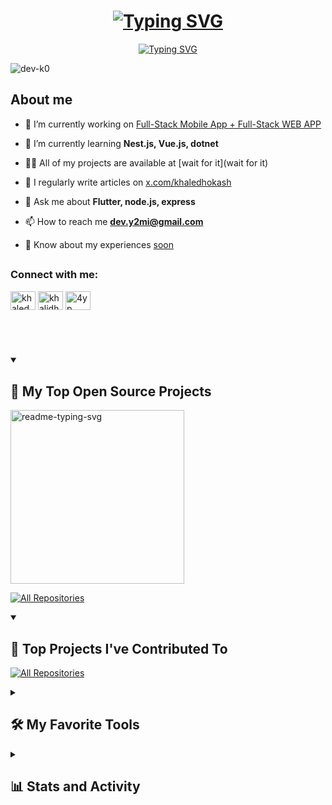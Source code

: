 <h1 align="center">
  <a href="https://git.io/typing-svg"><img src="https://readme-typing-svg.demolab.com?font=Fira+Code&size=36&pause=1000&center=true&vCenter=true&repeat=false&random=false&width=435&lines=Hi%F0%9F%91%8B.+.+.++I'm+Khalid" alt="Typing SVG" /></a>
</h1>
<p align="center">
  <a href="https://git.io/typing-svg"><img src="https://readme-typing-svg.demolab.com?font=Fira+Code&pause=1000&center=true&vCenter=true&random=false&width=435&lines=Full-Stack+Flutter+Developer" alt="Typing SVG" /></a>
</p>

<p align="left"> <img src="https://komarev.com/ghpvc/?username=dev-k0&label=Profile%20views&color=0e75b6&style=flat" alt="dev-k0" /> </p>


## **About me**
- 🔭 I’m currently working on [Full-Stack Mobile App + Full-Stack WEB APP](:P)

- 🌱 I’m currently learning **Nest.js, Vue.js, dotnet**

- 👨‍💻 All of my projects are available at [wait for it](wait for it)

- 📝 I regularly write articles on [x.com/khaledhokash](x.com/khaledhokash)

- 💬 Ask me about **Flutter, node.js, express**

- 📫 How to reach me **dev.y2mi@gmail.com**

- 📄 Know about my experiences [soon](soon)

## <h3 align="left">Connect with me:</h3>
<p align="left">
<a href="https://twitter.com/khaledhokash" target="blank"><img align="center" src="https://raw.githubusercontent.com/rahuldkjain/github-profile-readme-generator/master/src/images/icons/Social/twitter.svg" alt="khaledhokash" height="30" width="40" /></a>
<a href="https://linkedin.com/in/khalidhawkash" target="blank"><img align="center" src="https://raw.githubusercontent.com/rahuldkjain/github-profile-readme-generator/master/src/images/icons/Social/linked-in-alt.svg" alt="khalidhawkash" height="30" width="40" /></a>
<a href="https://instagram.com/4yp_" target="blank"><img align="center" src="https://raw.githubusercontent.com/rahuldkjain/github-profile-readme-generator/master/src/images/icons/Social/instagram.svg" alt="4yp_" height="30" width="40" /></a>
</p>
 
## <br/>

<details open> 
  <summary><h2>📘 My Top Open Source Projects</h2></summary>

  <!-- Repo info cards - https://github.com/anuraghazra/github-readme-stats -->
  <!-- Small repo cards (fork) - https://github.com/dev-k0/github-readme-stats -->
  <p align="left">
    <a href="https://github.com/Dev-K0/RRS"><img width="278" src="https://denvercoder1-github-readme-stats.vercel.app/api/pin/?username=Dev-K0&repo=RRS&theme=react&bg_color=1F222E&title_color=F85D7F&hide_border=true&icon_color=F8D866&show_icons=false" alt="readme-typing-svg"></a>
  </p>

  <a href="https://github.com/Dev-k0?tab=repositories&sort=stargazers"><img alt="All Repositories" title="All Repositories" src="https://custom-icon-badges.demolab.com/badge/-Click%20Here%20For%20All%20My%20Repos-1F222E?style=for-the-badge&logoColor=white&logo=repo"/></a>
</details>



<details open> 
  <summary><h2>📕 Top Projects I've Contributed To</h2></summary>

  <!-- Small repo cards https://github.com/dev-k0/github-readme-stats (fork of anuraghazra/github-readme-stats) -->
  <p align="left">
<!--     <a href=""><img width="278" src="https://denvercoder1-github-readme-stats.vercel.app/api/pin/?username=pallets&repo=flask&theme=react&bg_color=1F222E&title_color=F85D7F&hide_border=true&icon_color=F8D866&show_icons=false&show_description=false" alt="flask"></a> -->
  </p>

  <p align="left">
    <a href="https://github.com/Dev-k0/My-Contributions/blob/main/README.md"><img alt="All Repositories" title="All Repositories" src="https://custom-icon-badges.demolab.com/badge/-Click%20Here%20For%20All%20My%20Forks-1F222E?style=for-the-badge&logoColor=white&logo=fork"/></a>
  </p>
</details>



<details> 
  <summary><h2>🛠️ My Favorite Tools</h2></summary>
  <!-- Some badges are from https://github.com/Ileriayo/markdown-badges -->

  <h3>👨‍💻 Programming and Markup Languages</h3>

  <p>
      <a href="https://github.com/search?q=user%3Adev-k0+language%3Adart"><img alt="Dart" src="https://custom-icon-badges.demolab.com/badge/Dart-0175C2.svg?logo=dart&logoColor=white"></a>
      <a href="https://github.com/search?q=user%3Adev-k0+language%3Acpp"><img alt="C++" src="https://custom-icon-badges.demolab.com/badge/C++-9C033A.svg?logo=cpp2&logoColor=white"></a>
      <a href="https://github.com/search?q=user%3Adev-k0+language%3Acsharp"><img alt="C#" src="https://custom-icon-badges.demolab.com/badge/C%23-68217A.svg?logo=cs2&logoColor=white"></a>
      <a href="https://github.com/search?q=user%3Adev-k0+language%3Apython"><img alt="Python" src="https://img.shields.io/badge/Python-14354C.svg?logo=python&logoColor=white"></a>
      <a href="https://github.com/search?q=user%3Adev-k0+language%3Ajava"><img alt="Java" src="https://custom-icon-badges.demolab.com/badge/Java-007396.svg?logo=java&logoColor=white"></a>
      <a href="https://github.com/search?q=user%3Adev-k0+language%3Ahtml"><img alt="HTML" src="https://img.shields.io/badge/HTML-E34F26.svg?logo=html5&logoColor=white"></a>
      <a href="https://github.com/search?q=user%3Adev-k0+language%3Acss"><img alt="CSS" src="https://img.shields.io/badge/CSS-1572B6.svg?logo=css3&logoColor=white"></a>
      <a href="https://github.com/search?q=user%3Adev-k0+language%3Ajavascript"><img alt="JavaScript" src="https://img.shields.io/badge/JavaScript-F7DF1E.svg?logo=javascript&logoColor=black"></a>
      <a href="https://github.com/search?q=user%3Adev-k0+language%3AtypeScript"><img alt="TypeScript" src="https://img.shields.io/badge/TypeScript-007ACC.svg?logo=typescript&logoColor=white"></a>
      <a href="https://github.com/search?q=user%3Adev-k0+language%3Ajavascript"><img alt="Node.js" src="https://img.shields.io/badge/Node.js-43853D.svg?logo=node.js&logoColor=white"></a>
      <a href="https://github.com/search?q=user%3Adev-k0+language%3Aphp"><img alt="PHP" src="https://img.shields.io/badge/PHP-777BB4.svg?logo=php&logoColor=white"></a>
      <a href="https://github.com/search?q=user%3Adev-k0+language%3Asql"><img alt="SQL" src="https://custom-icon-badges.demolab.com/badge/SQL-025E8C.svg?logo=database&logoColor=white"></a>
  </p>

  <h3>🧰 Frameworks and Libraries</h3>

  <p>
      <a href="https://github.com/search?q=user%3Adev-k0+language%3Adart"><img alt="Flutter" src="https://img.shields.io/badge/Flutter-02569B.svg?logo=flutter&logoColor=white"></a>
      <a href="#"><img alt="Express.js" src="https://img.shields.io/badge/Express.js-404d59.svg?logo=express&logoColor=white"></a>
      <a href="https://github.com/search?q=user%3dev-k0+language%3Atypescript"><img alt="NestJS" src="https://custom-icon-badges.demolab.com/badge/NestJS-E0234E.svg?logo=nestjs&logoColor=white"></a>
      <a href="https://github.com/search?q=user%3Adev-k0+language%3Ajavascript"><img alt="Jest" src="https://img.shields.io/badge/Jest-C21325.svg?logo=jest&logoColor=white"></a>
      <a href="#"><img alt="Bootstrap" src="https://img.shields.io/badge/Bootstrap-7952B3.svg?logo=bootstrap&logoColor=white"></a>
      <a href="https://github.com/search?q=user%3Adev-k0+language%3Ajavascript"><img alt="Framer" src="https://img.shields.io/badge/Framer-0055FF.svg?logo=framer&logoColor=white"></a>
      <a href="https://github.com/search?q=user%3Adev-k0+language%3Acsharp"><img alt=".NET" src="https://img.shields.io/badge/.NET-512BD4.svg?logo=.net&logoColor=white"></a>
      <a href="https://github.com/search?q=user%3Adev-k0+language%3Ajavascript"><img alt="Vue.js" src="https://img.shields.io/badge/Vue.js-4FC08D.svg?logo=vue.js&logoColor=white"></a>
      <a href="#"><img alt="GitHub Actions" src="https://img.shields.io/badge/GitHub%20Actions-2671E5.svg?logo=github%20actions&logoColor=white"></a>
      <a href="#"><img alt="JUnit" src="https://custom-icon-badges.demolab.com/badge/JUnit-25A162.svg?logo=check-circle&logoColor=white"></a>
      <a href="#"><img alt="Material Design" src="https://img.shields.io/badge/Material%20Design-0081CB.svg?logo=material-design&logoColor=white"></a>
      <a href="#"><img alt="NumPy" src="https://img.shields.io/badge/Numpy-013243.svg?logo=numpy&logoColor=white"></a>
      <a href="#"><img alt="Pandas" src="https://img.shields.io/badge/Pandas-150458.svg?logo=pandas&logoColor=white"></a>
      <a href="#"><img alt="Pytest" src="https://img.shields.io/badge/Pytest-0A9EDC.svg?logo=pytest&logoColor=white"></a>
  </p>

  <h3>🗄️ Databases and Cloud Hosting</h3>

  <p>
    <a href="https://github.com/search?q=user%3Adev-k0+language%3Ajavascript"><img alt="DigitalOcean" src="https://img.shields.io/badge/DigitalOcean-0080FF.svg?logo=digitalocean&logoColor=white"></a>
    <a href="https://github.com/search?q=user%3Adev-k0+language%3Ajavascript"><img alt="AWS Web Services" src="https://img.shields.io/badge/AWS-232F3E.svg?logo=amazon-aws&logoColor=white"></a><a href="https://github.com/search?q=user%3Adev-k0+language%3Ajavascript"> 
 <img alt="AWS Amplify" src="https://img.shields.io/badge/AWS%20Amplify-FF9900.svg?logo=aws-amplify&logoColor=white"></a>
      <a href="https://github.com/search?q=user%3Adev-k0+language%3Ajavascript"><img alt="Firebase" src="https://img.shields.io/badge/Firebase-FFCA28.svg?logo=firebase&logoColor=black"></a>
      <a href="#"><img alt="Heroku" src="https://img.shields.io/badge/Heroku-430098.svg?logo=heroku&logoColor=white"></a>
      <a href="#"><img alt="MongoDB" src ="https://img.shields.io/badge/MongoDB-4ea94b.svg?logo=mongodb&logoColor=white"></a>
      <a href="#"><img alt="MySQL" src="https://img.shields.io/badge/MySQL-00f.svg?logo=mysql&logoColor=white"></a>
      <a href="#"><img alt="Notion" src="https://img.shields.io/badge/Notion-010101.svg?logo=notion&logoColor=white"></a>
      <a href="#"><img alt="Oracle" src ="https://img.shields.io/badge/Oracle-F00000.svg?logo=oracle&logoColor=white"></a>
  </p>

  <h3>💻 Software and Tools</h3>

  <p>
      <a href="https://github.com/search?q=user%3Adev-k0+language%3Adockerfile"><img alt="Docker" src="https://img.shields.io/badge/Docker-2496ED.svg?logo=docker&logoColor=white"></a>
      <a href="#"><img alt="Git" src="https://img.shields.io/badge/Git-F05033.svg?logo=git&logoColor=white"></a>
      <a href="#"><img alt="Postman" src="https://img.shields.io/badge/Postman-FF6C37?logo=postman&logoColor=white"></a>
      <a href="#"><img alt="Visual Studio Code" src="https://img.shields.io/badge/Visual%20Studio%20Code-0078d7.svg?logo=visual-studio-code&logoColor=white"></a>
      <a href="#"><img alt="Stack Overflow" src="https://img.shields.io/badge/-Stack%20Overflow-FE7A16?logo=stack-overflow&logoColor=white"></a>
      <a href="#"><img alt="Brave" src="https://img.shields.io/badge/-Brave-FB542B?logo=brave&logoColor=white"></a>
      <a href="#"><img alt="GitHub Desktop" src="https://img.shields.io/badge/GitHub%20Desktop-8034A9.svg?logo=github&logoColor=white"></a>
      <a href="#"><img alt="Android" src="https://img.shields.io/badge/Android-3DDC84?logo=android&logoColor=white"></a>
      <a href="#"><img alt="Android Studio" src="https://img.shields.io/badge/Android%20Studio-008678.svg?logo=android-studio&logoColor=white"></a>
      <a href="#"><img alt="Arch Linux" src="https://img.shields.io/badge/Arch%20Linux-1793D1.svg?logo=arch-linux&logoColor=white"></a>
      <a href="#"><img alt="Audacity" src="https://img.shields.io/badge/-Audacity-0000CC?logo=audacity&logoColor=white"></a>
      <a href="#"><img alt="Bitwarden" src="https://img.shields.io/badge/-Bitwarden-175DDC?logo=bitwarden&logoColor=white"></a>
      <a href="#"><img alt="Discord" src="https://img.shields.io/badge/-Discord-5865F2.svg?logo=discord&logoColor=white"></a>
  </p>
</details>


<details> 
  <summary><h2>📊 Stats and Activity</h2></summary>

  <h3>🔥 Streak Stats</h3>

  <!-- GitHub Readme Streak Stats - https://github.com/dev-k0/github-readme-streak-stats -->
  <p>
    <a href="https://github.com/dev-k0/github-readme-streak-stats">
      <img title="🔥 Get streak stats for your profile at git.io/streak-stats" alt="Khalid's streak" src="https://streak-stats.demolab.com/?user=dev-k0&theme=monokai-metallian&hide_border=true"/>
    </a>
    <p>🔥 Get streak stats for your profile at <a href="https://git.io/streak-stats">git.io/streak-stats</a></p>
  </p>

  <h3>💻 GitHub Profile Stats</h3>

  <!-- https://github.com/anuraghazra/github-readme-stats -->

  <a href="https://github.com/anuraghazra/github-readme-stats"><img alt="Khalid's Github Stats" src="https://denvercoder1-github-readme-stats.vercel.app/api/?username=dev-k0&show_icons=true&include_all_commits=true&count_private=true&theme=react&hide_border=true&bg_color=1F222E&title_color=F85D7F&icon_color=F8D866" height="192px"/></a>
  <a href="https://github.com/anuraghazra/github-readme-stats"><img alt="Khalid's Top Languages" src="https://denvercoder1-github-readme-stats.vercel.app/api/top-langs/?username=dev-k0&langs_count=8&layout=compact&theme=react&hide_border=true&bg_color=1F222E&title_color=F85D7F&icon_color=F8D866&hide=Jupyter%20Notebook,Roff" height="192px"/></a>
  <br/>

  <b>Note:</b> Top languages is only a metric of the languages my public code consists of and doesn't reflect experience or skill level.
  
  <!-- https://github.com/ashutosh00710/github-readme-activity-graph -->

  <a href="https://github.com/ashutosh00710/github-readme-activity-graph"><img alt="Khalid's Activity Graph" src="https://github-readme-activity-graph.vercel.app/graph/?username=Dev-k0&bg_color=1F222E&color=F8D866&line=F85D7F&point=FFFFFF&hide_border=true" /></a>

  <h3>⚡ Recent GitHub Activity</h3>

  <!-- https://github.com/jamesgeorge007/github-activity-readme -->
  <!--START_SECTION:activity-->

<!--1. 🎉 Merged PR [#154](https://github.com/dev-k0/github-readme-youtube-cards/pull/154) in [dev-k0/github-readme-youtube-cards](https://github.com/dev-k0/github-readme-youtube-cards)
2. 🎉 Merged PR [#155](https://github.com/dev-k0/github-readme-youtube-cards/pull/155) in [dev-k0/github-readme-youtube-cards](https://github.com/dev-k0/github-readme-youtube-cards)
3. 💪 Opened PR [#155](https://github.com/dev-k0/github-readme-youtube-cards/pull/155) in [dev-k0/github-readme-youtube-cards](https://github.com/dev-k0/github-readme-youtube-cards)
4. 💪 Opened PR [#154](https://github.com/dev-k0/github-readme-youtube-cards/pull/154) in [dev-k0/github-readme-youtube-cards](https://github.com/dev-k0/github-readme-youtube-cards)
5. 🗣 Commented on [#100](https://github.com/dev-k0/minimalistic-wallpaper-collection/issues/100) in [dev-k0/minimalistic-wallpaper-collection](https://github.com/dev-k0/minimalistic-wallpaper-collection) -->
<!--END_SECTION:activity-->

  <h3>🌟 Sponsors</h3>

  <!-- https://github.com/lowlighter/metrics/blob/master/source/plugins/sponsors/README.md -->
  <!--<a href="https://github.com/sponsors/dev-k0/"><img src="https://raw.githubusercontent.com/dev-k0/dev-k0/main/metrics-sponsors.svg" /></a>-->

</details>


